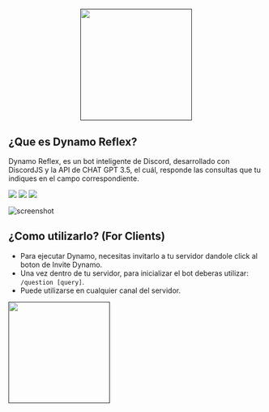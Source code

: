 <h1 align="center">
  <br>
  <a href=""><img src="https://media.discordapp.net/attachments/1197653255526826034/1197755209724727316/logo-dinamowhite.jpg?ex=65bc6b77&is=65a9f677&hm=4d5ed53d64037956f424888a27f783b1d7e89c39745834aa6a4fbf2ec775d557&=&format=webp"width="220"></a>
</h1>

## ¿Que es Dynamo Reflex?
<p>Dynamo Reflex, es un bot inteligente de Discord, desarrollado con DiscordJS y la API de CHAT GPT 3.5, el cuál, responde las consultas que tu indiques en el campo correspondiente.</p>

<div align="left">
    <img src="https://img.shields.io/badge/DiscordJS-30adf0">
  <img src="https://img.shields.io/badge/NodeJS-038005">
  <img src="https://img.shields.io/badge/GPT-3.5-32ba6f">
</div>

![screenshot](https://res.cloudinary.com/dn7fidyht/image/upload/v1705599828/ohsorp90ppcvquxwvkv4.png)


## ¿Como utilizarlo? (For Clients)
* Para ejecutar Dynamo, necesitas invitarlo a tu servidor dandole click al boton de Invite Dynamo.
* Una vez dentro de tu servidor, para inicializar el bot deberas utilizar: `/question [query]`.
* Puede utilizarse en cualquier canal del servidor.

<div align="left">
  <a href=""><img src="https://media.discordapp.net/attachments/1197653255526826034/1198002096998465566/invitedynamo.png?ex=65bd5165&is=65aadc65&hm=93524b392636ddb5f963f31380c061573ff89977fc298c32dcf8e6d0151dced7&=&format=webp&quality=lossless" width="200"></a>
</div>
